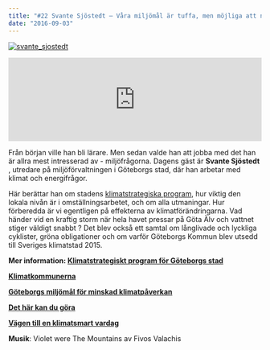 ```yaml
---
title: "#22 Svante Sjöstedt – Våra miljömål är tuffa, men möjliga att nå"
date: "2016-09-03"
---
```


[![svante_sjostedt](http://www.klimatpodden.se/wp-content/uploads/2016/09/svante_sjostedt1-752x1024.jpg)](http://www.klimatpodden.se/wp-content/uploads/2016/09/svante_sjostedt1.jpg)

<iframe src="https://w.soundcloud.com/player/?url=https%3A//api.soundcloud.com/tracks/281169267&amp;color=ff5500&amp;amp;auto_play=false&amp;amp;hide_related=false&amp;show_comments=true&amp;show_user=true&amp;show_reposts=false&amp;visual=false&amp;show_artwork=false" width="100%" height="166" frameborder="no" scrolling="no"></iframe>

Från början ville han bli lärare. Men sedan valde han att jobba med det han är allra mest intresserad av - miljöfrågorna. Dagens gäst är **Svante Sjöstedt** , utredare på miljöförvaltningen i Göteborgs stad, där han arbetar med klimat och energifrågor.

Här berättar han om stadens [klimatstrategiska program](http://goteborg.se/wps/portal/start/miljo/det-gor-goteborgs-stad/klimatstrategiskt-program/!ut/p/z1/hY7NCsIwEISfptfspi3N6i1eikXwB6Q1F6kS00LblDQa8OmtR0FxbsN8wwwoqEAN9aM1tW_tUHezP6nsfOS4pxWXSLQTuD7IXKRJjtsig_IfoOYYf0giFKDaS8_CtWfIMElJCE4UZzxOxUK89-VwSciAcvqmnXbs7uZbjffjtIwwwhACM9aaTrNJR_it0djJQ_UBwthXz40u5QuDogCX/dz/d5/L2dBISEvZ0FBIS9nQSEh/), hur viktig den lokala nivån är i omställningsarbetet, och om alla utmaningar. Hur förberedda är vi egentligen på effekterna av klimatförändringarna. Vad händer vid en kraftig storm när hela havet pressar på Göta Älv och vattnet stiger väldigt snabbt ? Det blev också ett samtal om långlivade och lyckliga cyklister, gröna obligationer och om varför Göteborgs Kommun blev utsedd till Sveriges klimatstad 2015.

**Mer information: [Klimatstrategiskt program för Göteborgs stad](http://goteborg.se/wps/portal/start/miljo/det-gor-goteborgs-stad/klimatstrategiskt-program/!ut/p/z1/hY7NCsIwEISfptfspi3N6i1eikXwB6Q1F6kS00LblDQa8OmtR0FxbsN8wwwoqEAN9aM1tW_tUHezP6nsfOS4pxWXSLQTuD7IXKRJjtsig_IfoOYYf0giFKDaS8_CtWfIMElJCE4UZzxOxUK89-VwSciAcvqmnXbs7uZbjffjtIwwwhACM9aaTrNJR_it0djJQ_UBwthXz40u5QuDogCX/dz/d5/L2dBISEvZ0FBIS9nQSEh/)**

**[Klimatkommunerna](http://www.klimatkommunerna.se/?page=page4fa12f3978561)**

**[Göteborgs miljömål för minskad klimatpåverkan](http://goteborg.se/wps/portal/start/miljo/goteborgs-tolv-miljomal/begransad-klimatpaverkan/!ut/p/z1/04_Sj9CPykssy0xPLMnMz0vMAfIjo8ziTYzcDQy9TAy9DcIszQwcA7xDjUKDPY38PU30wwkpiAJKG-AAjgb6BbmhigBMGCRj/dz/d5/L2dBISEvZ0FBIS9nQSEh/)**

**[Det här kan du göra](http://goteborg.se/wps/portal/start/miljo/det-har-kan-du-gora/!ut/p/z1/04_Sj9CPykssy0xPLMnMz0vMAfIjo8ziAwy9Ai2cDB0N_N0t3Qw8Q7wD3Py8ffwDLUz0wwkpiAJKG-AAjgb6BbmhigDzCmVe/dz/d5/L2dBISEvZ0FBIS9nQSEh/)**

**[Vägen till en klimatsmart vardag](http://www.minklimatpaverkan.se/)**

**Musik**: Violet were The Mountains av Fivos Valachis
